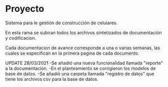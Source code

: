 # Proyecto
Sistema para le gestión de construcción de celulares.

En esta rama se subiran todos los archivos sintetizados de documentación y codificacion.

Cada documentacion de avance corresponde a una o varias semanas, las cuales se especifican en la primera pagina de cada documento.


UPDATE 28/03/2021
-Se añadió una nueva funcionalidad llamada "reporte" a la documentación.
-En el planteamiento se corrigieron los modelos de base de datos.
-Se añadió una carpeta llamada "registro de datos" que tiene los archivos csv para la base de datos.
